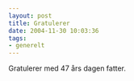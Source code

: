 ```yaml
---
layout: post
title: Gratulerer
date: 2004-11-30 10:03:36
tags: 
- generelt
---
```


Gratulerer med 47 års dagen fatter.